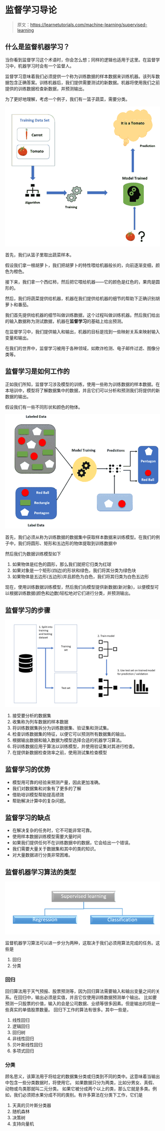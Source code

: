 # 监督学习导论

> 原文：<https://learnetutorials.com/machine-learning/supervised-learning>

## 什么是监督机器学习？

当你看到监督学习这个术语时，你会怎么想；同样的逻辑也适用于这里。在监督学习中，机器学习时会有一个监督人。

监督学习意味着我们必须提供一个称为训练数据的样本数据来训练机器。该列车数据包含正确答案。训练机器后，我们提供需要测试的新数据。机器将使用我们之前提供的训练数据检查新数据，并预测输出。

为了更好地理解，考虑一个例子，我们有一篮子蔬菜，需要分类。

![Data collection and inputting data](img/ade061fed538b642cc725900e37b19b6.png)

首先，我们从篮子里取出蔬菜样本。

假设我们拿一根胡萝卜，我们把胡萝卜的特性喂给机器般长的，向前逐渐变细，颜色为橙色。

接下来，我们拿一个西红柿，然后把它喂给机器——它的颜色是红色的，果肉是圆形的。

然后，我们将蔬菜提供给机器，机器在我们提供给机器的细节的帮助下正确识别胡萝卜和番茄。

我们首先提供给机器的细节叫做训练数据，这个过程叫做训练机器。然后我们给出的输入数据称为测试数据，机器在**监督学习**的基础上给出预测。

在监督学习中，我们提供输入和输出，机器的目标是找到一些映射关系来映射输入变量和输出。

在我们的世界中，监督学习被用于各种领域，如欺诈检测、电子邮件过滤、图像分类等。

## 监督学习是如何工作的

正如我们所知，监督学习涉及模型的训练，使用一些称为训练数据的样本数据。在本培训中，模型将了解数据集中的数据，并且它们可以分析和预测我们将提供的新数据的输出。

假设我们有一些不同形状和颜色的物体。

![Data collection and inputting data](img/0c54d92c3127145a6fcfb59ed96c2fc0.png)

首先，我们必须从称为训练数据的数据集中获取样本数据来训练模型。在我们的例子中，我们将圆形、矩形和五边形的物体提取到训练数据中

然后我们为数据训练模型如下

1.  如果物体是红色的圆形，那么我们就把它归类为红球
2.  如果对象是一个矩形(四边)的形状和绿色，我们将其分类为绿色块
3.  如果物体是五边形(五边形)并且颜色为白色，我们将其归类为白色五边形

现在，使用训练数据训练模型，然后我们向模型提供新数据(新对象)，以便模型可以根据训练数据(颜色和边数)轻松地对它们进行分类，并预测输出。

## 监督学习的步骤

![Data collection and inputting data](img/92cf356d89b45636a4dd96cf140f2fe1.png)

1.  接受要分析的数据集
2.  收集称为列车数据的样本数据
3.  将训练数据集拆分为训练数据集、验证集和测试集。
4.  检查训练数据集的特征，以便它可以预测所有数据集的输出。
5.  根据输出数据和输入数据为模型选择合适的机器学习算法。
6.  将训练数据应用于算法以训练模型，并使用验证集对其进行检查。
7.  在提供新数据检查效率之前，使用测试集检查模型

## 监督学习的优势

*   模型用可靠的经验来预测产量，因此更加准确。
*   我们对数据集和对象有了更多的了解
*   借助培训模型帮助提高绩效
*   帮助解决计算中的复杂问题。

## 监督学习的缺点

*   在解决复杂的任务时，它不可能非常可靠。
*   使用样本数据训练模型需要大量时间
*   如果我们提供任何不在训练数据中的数据，它会给出一个错误。
*   我们需要大量关于数据集和其中的类的知识。
*   对大量数据进行分类非常困难。

## 监督机器学习算法的类型

![Supervised Learning](img/4d22280e7db7154fd547b64b3398ec86.png)

监督机器学习算法可以进一步分为两种，这取决于我们必须用算法完成的任务。这些是

1.  回归
2.  分类

### 回归

回归算法用于天气预报、股票预测等，因为回归算法需要输入和输出变量之间的关系。在回归中，输出必须是实值，并且它仅使用训练数据预测单个输出。
比如要预测一只股票的价值，输入的会是公司数据、业绩等很多因素。但是输出的将是一些真实的单值股票数量。
回归下工作的算法有很多。其中一些是，

1.  线性回归
2.  逻辑回归
3.  回归树
4.  非线性回归
5.  贝叶斯线性回归
6.  多项式回归

### 分类

顾名思义，该算法用于将给定的数据集分类或归类到不同的类中。这意味着当输出中包含一些分类数据时，将使用它。
如果数据只分为两类，比如分男女、真假、动物或鸟类那就叫二元分类。
如果它被分成两个以上的类，那么它就是多类。例如，我们必须把水果分成不同的类别。有许多算法在分类下工作，它们是

1.  天真的贝叶斯分类器
2.  随机森林
3.  决策树
4.  支持向量机